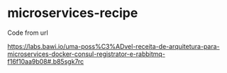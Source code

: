 # microservices-recipe

Code from url 

https://labs.bawi.io/uma-poss%C3%ADvel-receita-de-arquitetura-para-microservices-docker-consul-registrator-e-rabbitmq-f16f10aa9b08#.b85sgk7rc
